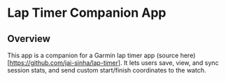 # Lap Timer Companion App

## Overview

This app is a companion for a Garmin lap timer app (source here)[https://github.com/jai-sinha/lap-timer].  It lets users save, view, and sync session stats, and send custom start/finish coordinates to the watch.

